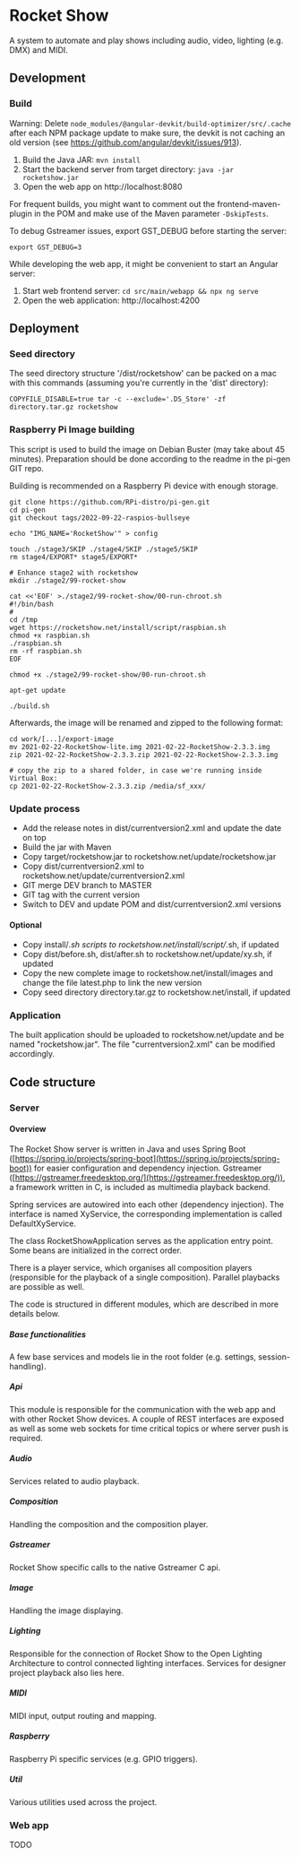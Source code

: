 # Rocket Show
A system to automate and play shows including audio, video, lighting (e.g. DMX) and MIDI.

## Development
### Build
Warning: Delete `node_modules/@angular-devkit/build-optimizer/src/.cache` after each NPM package update to make sure, the devkit is not caching an old version (see https://github.com/angular/devkit/issues/913).

1. Build the Java JAR: `mvn install`
2. Start the backend server from target directory: `java -jar rocketshow.jar`
3. Open the web app on http://localhost:8080

For frequent builds, you might want to comment out the frontend-maven-plugin in the POM and make use of the Maven parameter `-DskipTests`.

To debug Gstreamer issues, export GST_DEBUG before starting the server:
```shell
export GST_DEBUG=3
```

While developing the web app, it might be convenient to start an Angular server:
1. Start web frontend server: `cd src/main/webapp && npx ng serve`
2. Open the web application: http://localhost:4200

## Deployment
### Seed directory
The seed directory structure '/dist/rocketshow' can be packed on a mac with this commands (assuming you're currently in the 'dist' directory):
```shell
COPYFILE_DISABLE=true tar -c --exclude='.DS_Store' -zf directory.tar.gz rocketshow
```

### Raspberry Pi Image building
This script is used to build the image on Debian Buster (may take about 45 minutes). Preparation should be done according to the readme in the pi-gen GIT repo.

Building is recommended on a Raspberry Pi device with enough storage.

```shell
git clone https://github.com/RPi-distro/pi-gen.git
cd pi-gen
git checkout tags/2022-09-22-raspios-bullseye

echo "IMG_NAME='RocketShow'" > config

touch ./stage3/SKIP ./stage4/SKIP ./stage5/SKIP
rm stage4/EXPORT* stage5/EXPORT*

# Enhance stage2 with rocketshow
mkdir ./stage2/99-rocket-show

cat <<'EOF' >./stage2/99-rocket-show/00-run-chroot.sh
#!/bin/bash
#
cd /tmp
wget https://rocketshow.net/install/script/raspbian.sh
chmod +x raspbian.sh
./raspbian.sh
rm -rf raspbian.sh
EOF

chmod +x ./stage2/99-rocket-show/00-run-chroot.sh

apt-get update

./build.sh
```

Afterwards, the image will be renamed and zipped to the following format:
```
cd work/[...]/export-image
mv 2021-02-22-RocketShow-lite.img 2021-02-22-RocketShow-2.3.3.img
zip 2021-02-22-RocketShow-2.3.3.zip 2021-02-22-RocketShow-2.3.3.img

# copy the zip to a shared folder, in case we're running inside Virtual Box:
cp 2021-02-22-RocketShow-2.3.3.zip /media/sf_xxx/
```


### Update process
- Add the release notes in dist/currentversion2.xml and update the date on top
- Build the jar with Maven
- Copy target/rocketshow.jar to rocketshow.net/update/rocketshow.jar
- Copy dist/currentversion2.xml to rocketshow.net/update/currentversion2.xml
- GIT merge DEV branch to MASTER
- GIT tag with the current version
- Switch to DEV and update POM and dist/currentversion2.xml versions

#### Optional
- Copy install/*.sh scripts to rocketshow.net/install/script/*.sh, if updated
- Copy dist/before.sh, dist/after.sh to rocketshow.net/update/xy.sh, if updated
- Copy the new complete image to rocketshow.net/install/images and change the file latest.php to link the new version
- Copy seed directory directory.tar.gz to rocketshow.net/install, if updated

### Application
The built application should be uploaded to rocketshow.net/update and be named "rocketshow.jar". The file "currentversion2.xml" can be modified accordingly.

## Code structure

### Server

#### Overview

The Rocket Show server is written in Java and uses Spring Boot ([https://spring.io/projects/spring-boot](https://spring.io/projects/spring-boot))  for easier configuration and dependency injection. Gstreamer ([https://gstreamer.freedesktop.org/](https://gstreamer.freedesktop.org/)), a framework written in C, is included as multimedia playback backend.

Spring services are autowired into each other (dependency injection). The interface is named XyService, the corresponding implementation is called DefaultXyService.

The class RocketShowApplication serves as the application entry point. Some beans are initialized in the correct order.

There is a player service, which organises all composition players (responsible for the playback of a single composition). Parallel playbacks are possible as well.

The code is structured in different modules, which are described in more details below.

##### Base functionalities

A few base services and models lie in the root folder (e.g. settings, session-handling).

##### Api

This module is responsible for the communication with the web app and with other Rocket Show devices. A couple of REST interfaces are exposed as well as some web sockets for time critical topics or where server push is required.

##### Audio

Services related to audio playback.

##### Composition

Handling the composition and the composition player.

##### Gstreamer

Rocket Show specific calls to the native Gstreamer C api.

##### Image

Handling the image displaying.

##### Lighting

Responsible for the connection of Rocket Show to the Open Lighting Architecture to control connected lighting interfaces. Services for designer project playback also lies here.

##### MIDI

MIDI input, output routing and mapping.

##### Raspberry

Raspberry Pi specific services (e.g. GPIO triggers).

##### Util

Various utilities used across the project.

### Web app

TODO